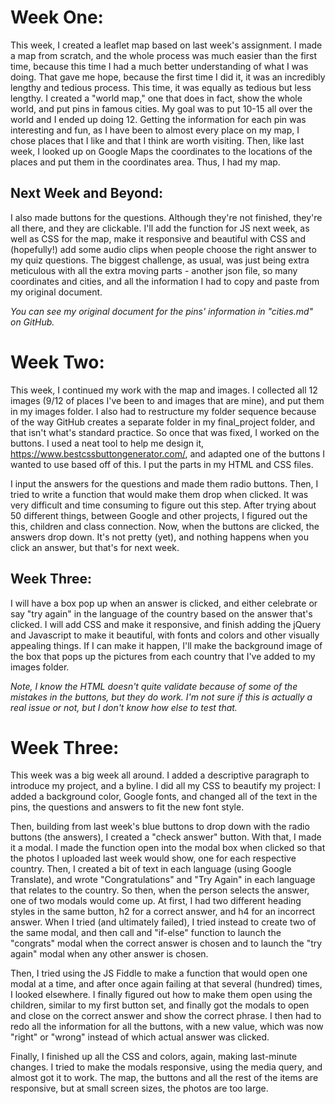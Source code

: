 # Week One:


This week, I created a leaflet map based on last week's assignment. I made a map from scratch, and the whole process was much easier than the first time, because this time I had a much better understanding of what I was doing. That gave me hope, because the first time I did it, it was an incredibly lengthy and tedious process. This time, it was equally as tedious but less lengthy. I created a "world map," one that does in fact, show the whole world, and put pins in famous cities. My goal was to put 10-15 all over the world and I ended up doing 12. Getting the information for each pin was interesting and fun, as I have been to almost every place on my map, I chose places that I like and that I think are worth visiting. Then, like last week, I looked up on Google Maps the coordinates to the locations of the places and put them in the coordinates area. Thus, I had my map.


## Next Week and Beyond:
I also made buttons for the questions. Although they're not finished, they're all there, and they are clickable. I'll add the function for JS next week, as well as CSS for the map, make it responsive and beautiful with CSS and (hopefully!) add some audio clips when people choose the right answer to my quiz questions. The biggest challenge, as usual, was just being extra meticulous with all the extra moving parts - another json file, so many coordinates and cities, and all the information I had to copy and paste from my original document.


*You can see my original document for the pins' information in "cities.md" on GitHub.*

# Week Two:


This week, I continued my work with the map and images. I collected all 12 images (9/12 of places I've been to and images that are mine), and put them in my images folder. I also had to restructure my folder sequence because of the way GitHub creates a separate folder in my final_project folder, and that isn't what's standard practice. So once that was fixed, I worked on the buttons. I used a neat tool to help me design it, https://www.bestcssbuttongenerator.com/, and adapted one of the buttons I wanted to use based off of this. I put the parts in my HTML and CSS files.


I input the answers for the questions and made them radio buttons. Then, I tried to write a function that would make them drop when clicked. It was very difficult and time consuming to figure out this step. After trying about 50 different things, between Google and other projects, I figured out the this, children and class connection. Now, when the buttons are clicked, the answers drop down. It's not pretty (yet), and nothing happens when you click an answer, but that's for next week.

## Week Three:


I will have a box pop up when an answer is clicked, and either celebrate or say "try again" in the language of the country based on the answer that's clicked. I will add CSS and make it responsive, and finish adding the jQuery and Javascript to make it beautiful, with fonts and colors and other visually appealing things. If I can make it happen, I'll make the background image of the box that pops up the pictures from each country that I've added to my images folder.

*Note, I know the HTML doesn't quite validate because of some of the mistakes in the buttons, but they do work. I'm not sure if this is actually a real issue or not, but I don't know how else to test that.*


# Week Three:

This week was a big week all around. I added a descriptive paragraph to introduce my project, and a byline. I did all my CSS to beautify my project: I added a background color, Google fonts, and changed all of the text in the pins, the questions and answers to fit the new font style.

Then, building from last week's blue buttons to drop down with the radio buttons (the answers), I created a "check answer" button. With that, I made it a modal. I made the function open into the modal box when clicked so that the photos I uploaded last week would show, one for each respective country. Then, I created a bit of text in each language (using Google Translate), and wrote "Congratulations" and "Try Again" in each language that relates to the country. So then, when the person selects the answer, one of two modals would come up. At first, I had two different heading styles in the same button, h2 for a correct answer, and h4 for an incorrect answer. When I tried (and ultimately failed), I tried instead to create two of the same modal, and then call and "if-else" function to launch the "congrats" modal when the correct answer is chosen and to launch the "try again" modal when any other answer is chosen.

Then, I tried using the JS Fiddle to make a function that would open one modal at a time, and after once again failing at that several (hundred) times, I looked elsewhere. I finally figured out how to make them open using the children, similar to my first button set, and finally got the modals to open and close on the correct answer and show the correct phrase. I then had to redo all the information for all the buttons, with a new value, which was now "right" or "wrong" instead of which actual answer was clicked.

Finally, I finished up all the CSS and colors, again, making last-minute changes. I tried to make the modals responsive, using the media query, and almost got it to work. The map, the buttons and all the rest of the items are responsive, but at small screen sizes, the photos are too large. 
